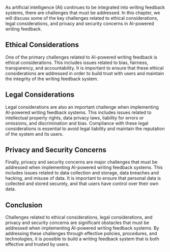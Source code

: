 
As artificial intelligence (AI) continues to be integrated into writing feedback systems, there are challenges that must be addressed. In this chapter, we will discuss some of the key challenges related to ethical considerations, legal considerations, and privacy and security concerns in AI-powered writing feedback.

Ethical Considerations
----------------------

One of the primary challenges related to AI-powered writing feedback is ethical considerations. This includes issues related to bias, fairness, transparency, and accountability. It is important to ensure that these ethical considerations are addressed in order to build trust with users and maintain the integrity of the writing feedback system.

Legal Considerations
--------------------

Legal considerations are also an important challenge when implementing AI-powered writing feedback systems. This includes issues related to intellectual property rights, data privacy laws, liability for errors or omissions, and discrimination and bias. Compliance with these legal considerations is essential to avoid legal liability and maintain the reputation of the system and its users.

Privacy and Security Concerns
-----------------------------

Finally, privacy and security concerns are major challenges that must be addressed when implementing AI-powered writing feedback systems. This includes issues related to data collection and storage, data breaches and hacking, and misuse of data. It is important to ensure that personal data is collected and stored securely, and that users have control over their own data.

Conclusion
----------

Challenges related to ethical considerations, legal considerations, and privacy and security concerns are significant obstacles that must be addressed when implementing AI-powered writing feedback systems. By addressing these challenges through effective policies, procedures, and technologies, it is possible to build a writing feedback system that is both effective and trusted by users.
